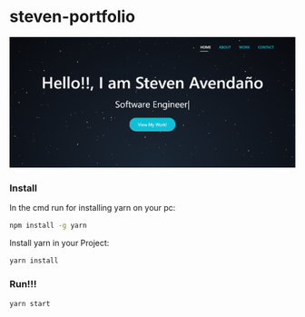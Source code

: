 # steven-portfolio

![](https://github.com/jsavendanot/steven-portfolio/blob/master/src/img/IntroScreenShot.PNG)

### Install

In the cmd run for installing yarn on your pc: 

```bash
npm install -g yarn
```

Install yarn in your Project:

```bash
yarn install
```
 ### Run!!!

```bash
yarn start
```
